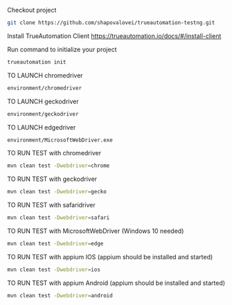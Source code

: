 Checkout project 
 
```bash 
git clone https://github.com/shapovalovei/trueautomation-testng.git
```

Install TrueAutomation Client
https://trueautomation.io/docs/#/install-client

Run command to initialize your project

```bash
trueautomation init
```
TO LAUNCH chromedriver

```bash
environment/chromedriver
```
TO LAUNCH geckodriver

```bash
environment/geckodriver
```
TO LAUNCH edgedriver

```bash
environment/MicrosoftWebDriver.exe
```

TO RUN TEST with chromedriver

```bash
mvn clean test -Dwebdriver=chrome
```
TO RUN TEST with geckodriver
```bash
mvn clean test -Dwebdriver=gecko
```

TO RUN TEST with safaridriver

```bash
mvn clean test -Dwebdriver=safari
```
TO RUN TEST with MicrosoftWebDriver (Windows 10 needed)

```bash
mvn clean test -Dwebdriver=edge
```
TO RUN TEST with appium IOS (appium should be installed and started)

```bash
mvn clean test -Dwebdriver=ios
```
TO RUN TEST with appium Android (appium should be installed and started)

```bash
mvn clean test -Dwebdriver=android
```

